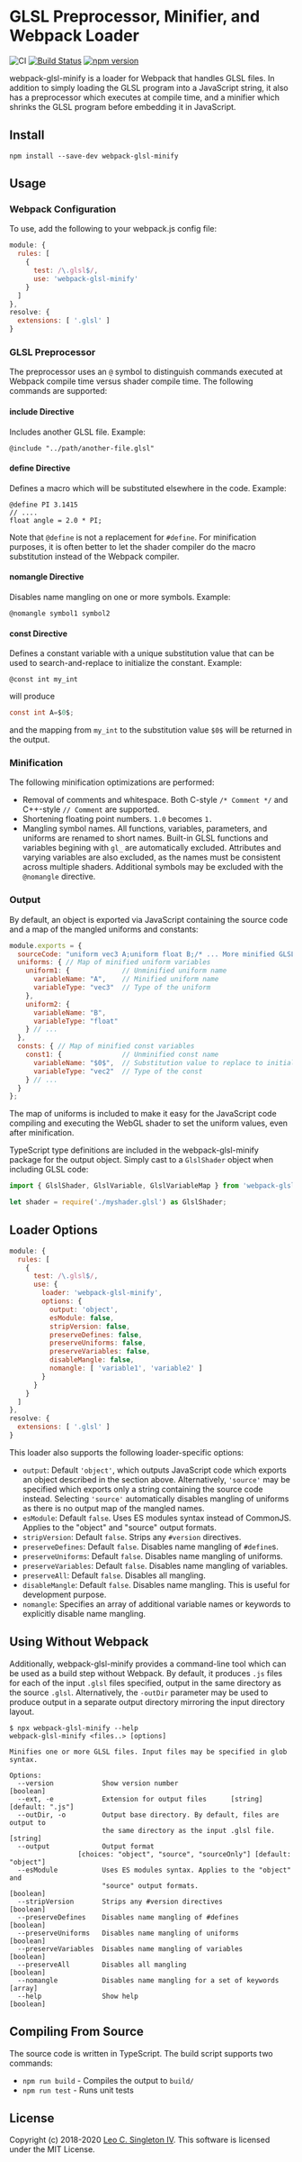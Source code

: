 # GLSL Preprocessor, Minifier, and Webpack Loader
![CI](https://github.com/leosingleton/webpack-glsl-minify/workflows/CI/badge.svg)
[![Build Status](https://dev.azure.com/leosingleton/webpack-glsl-minify/_apis/build/status/leosingleton.webpack-glsl-minify?branchName=master)](https://dev.azure.com/leosingleton/webpack-glsl-minify/_build/latest?definitionId=1?branchName=master)
[![npm version](https://badge.fury.io/js/webpack-glsl-minify.svg)](https://badge.fury.io/js/webpack-glsl-minify)

webpack-glsl-minify is a loader for Webpack that handles GLSL files. In addition to simply loading the GLSL program
into a JavaScript string, it also has a preprocessor which executes at compile time, and a minifier which shrinks the
GLSL program before embedding it in JavaScript.

## Install
```
npm install --save-dev webpack-glsl-minify
```

## Usage
### Webpack Configuration
To use, add the following to your webpack.js config file:

```javascript
module: {
  rules: [
    {
      test: /\.glsl$/,
      use: 'webpack-glsl-minify'
    }
  ]
},
resolve: {
  extensions: [ '.glsl' ]
}
```

### GLSL Preprocessor
The preprocessor uses an `@` symbol to distinguish commands executed at Webpack compile time versus shader compile time.
The following commands are supported:

#### include Directive
Includes another GLSL file. Example:
```
@include "../path/another-file.glsl"
```

#### define Directive
Defines a macro which will be substituted elsewhere in the code. Example:
```
@define PI 3.1415
// ....
float angle = 2.0 * PI;
```

Note that `@define` is not a replacement for `#define`. For minification purposes, it is often better to let the shader
compiler do the macro substitution instead of the Webpack compiler.

#### nomangle Directive
Disables name mangling on one or more symbols. Example:
```
@nomangle symbol1 symbol2
```

#### const Directive
Defines a constant variable with a unique substitution value that can be used to search-and-replace to initialize the
constant. Example:
```
@const int my_int
```
will produce
```glsl
const int A=$0$;
```
and the mapping from `my_int` to the substitution value `$0$` will be returned in the output.

### Minification
The following minification optimizations are performed:

* Removal of comments and whitespace. Both C-style `/* Comment */` and C++-style `// Comment` are supported.
* Shortening floating point numbers. `1.0` becomes `1.`
* Mangling symbol names. All functions, variables, parameters, and uniforms are renamed to short names. Built-in GLSL
  functions and variables begining with `gl_` are automatically excluded. Attributes and varying variables are also
  excluded, as the names must be consistent across multiple shaders. Additional symbols may be excluded with the
  `@nomangle` directive.

### Output
By default, an object is exported via JavaScript containing the source code and a map of the mangled uniforms and
constants:
```javascript
module.exports = {
  sourceCode: "uniform vec3 A;uniform float B;/* ... More minified GLSL code here */",
  uniforms: { // Map of minified uniform variables
    uniform1: {             // Unminified uniform name
      variableName: "A",    // Minified uniform name
      variableType: "vec3"  // Type of the uniform
    },
    uniform2: {
      variableName: "B",
      variableType: "float"
    } // ...
  },
  consts: { // Map of minified const variables
    const1: {               // Unminified const name
      variableName: "$0$",  // Substitution value to replace to initialize the const
      variableType: "vec2"  // Type of the const
    } // ...
  }
};
```

The map of uniforms is included to make it easy for the JavaScript code compiling and executing the WebGL shader to
set the uniform values, even after minification.

TypeScript type definitions are included in the webpack-glsl-minify package for the output object. Simply cast to a
`GlslShader` object when including GLSL code:
```javascript
import { GlslShader, GlslVariable, GlslVariableMap } from 'webpack-glsl-minify';

let shader = require('./myshader.glsl') as GlslShader;
```

## Loader Options

```javascript
module: {
  rules: [
    {
      test: /\.glsl$/,
      use: {
        loader: 'webpack-glsl-minify',
        options: {
          output: 'object',
          esModule: false,
          stripVersion: false,
          preserveDefines: false,
          preserveUniforms: false,
          preserveVariables: false,
          disableMangle: false,
          nomangle: [ 'variable1', 'variable2' ]
        }
      }
    }
  ]
},
resolve: {
  extensions: [ '.glsl' ]
}
```

This loader also supports the following loader-specific options:

* `output`: Default `'object'`, which outputs JavaScript code which exports an object described in the section above.
    Alternatively, `'source'` may be specified which exports only a string containing the source code instead.
    Selecting `'source'` automatically disables mangling of uniforms as there is no output map of the mangled names.
* `esModule`: Default `false`. Uses ES modules syntax instead of CommonJS. Applies to the "object" and "source"
    output formats.
* `stripVersion`: Default `false`. Strips any `#version` directives.
* `preserveDefines`: Default `false`. Disables name mangling of `#define`s.
* `preserveUniforms`: Default `false`. Disables name mangling of uniforms.
* `preserveVariables`: Default `false`. Disables name mangling of variables.
* `preserveAll`: Default `false`. Disables all mangling.
* `disableMangle`: Default `false`. Disables name mangling. This is useful for development purpose.
* `nomangle`: Specifies an array of additional variable names or keywords to explicitly disable name mangling.

## Using Without Webpack

Additionally, webpack-glsl-minify provides a command-line tool which can be used as a build step without Webpack. By
default, it produces `.js` files for each of the input `.glsl` files specified, output in the same directory as the
source `.glsl`. Alternatively, the `-outDir` parameter may be used to produce output in a separate output directory
mirroring the input directory layout.

```console
$ npx webpack-glsl-minify --help
webpack-glsl-minify <files..> [options]

Minifies one or more GLSL files. Input files may be specified in glob syntax.

Options:
  --version            Show version number                             [boolean]
  --ext, -e            Extension for output files      [string] [default: ".js"]
  --outDir, -o         Output base directory. By default, files are output to
                       the same directory as the input .glsl file.      [string]
  --output             Output format
                 [choices: "object", "source", "sourceOnly"] [default: "object"]
  --esModule           Uses ES modules syntax. Applies to the "object" and
                       "source" output formats.                        [boolean]
  --stripVersion       Strips any #version directives                  [boolean]
  --preserveDefines    Disables name mangling of #defines              [boolean]
  --preserveUniforms   Disables name mangling of uniforms              [boolean]
  --preserveVariables  Disables name mangling of variables             [boolean]
  --preserveAll        Disables all mangling                           [boolean]
  --nomangle           Disables name mangling for a set of keywords      [array]
  --help               Show help                                       [boolean]
```

## Compiling From Source
The source code is written in TypeScript. The build script supports two commands:

* `npm run build` - Compiles the output to `build/`
* `npm run test` - Runs unit tests

## License
Copyright (c) 2018-2020 [Leo C. Singleton IV](https://www.leosingleton.com/).
This software is licensed under the MIT License.
